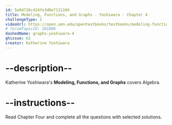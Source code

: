 ```yaml
---
id: 5a9d726c424fe3d0e7111104
title: Modeling, Functions, and Graphs - Yoshiwara - Chapter 4
challengeType: 2
videoUrl: https://open.umn.edu/opentextbooks/textbooks/modeling-functions-and-graphs
# forumTopicId: 301086
dashedName: graphs-yoshiwara-4
ghissue: 62
creator: Katherine Yoshiwara 
---
```


# --description--

Katherine Yoshiwara's __Modeling, Functions, and Graphs__ covers Algebra.

# --instructions--

Read Chapter Four and complete all the questions with selected solutions.